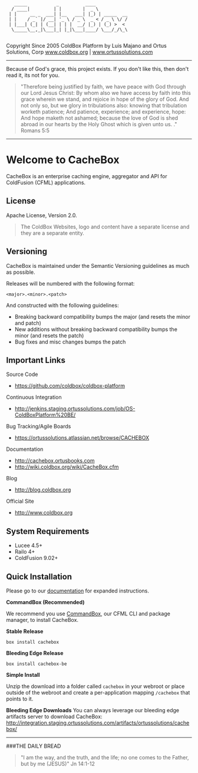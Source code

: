 ﻿```   _____           _          ____              / ____|         | |        |  _ \            | |     __ _  ___| |__   ___| |_) | _____  __ | |    / _` |/ __| '_ \ / _ \  _ < / _ \ \/ / | |___| (_| | (__| | | |  __/ |_) | (_) >  <   \_____\__,_|\___|_| |_|\___|____/ \___/_/\_\                                                                                            ```Copyright Since 2005 ColdBox Platform by Luis Majano and Ortus Solutions, Corpwww.coldbox.org | www.ortussolutions.com----Because of God's grace, this project exists. If you don't like this, then don't read it, its not for you.>"Therefore being justified by faith, we have peace with God through our Lord Jesus Christ:By whom also we have access by faith into this grace wherein we stand, and rejoice in hope of the glory of God.And not only so, but we glory in tribulations also: knowing that tribulation worketh patience;And patience, experience; and experience, hope:And hope maketh not ashamed; because the love of God is shed abroad in our hearts by the Holy Ghost which is given unto us. ." Romans 5:5----# Welcome to CacheBoxCacheBox is an enterprise caching engine, aggregator and API for ColdFusion (CFML) applications.## LicenseApache License, Version 2.0.>The ColdBox Websites, logo and content have a separate license and they are a separate entity.## VersioningCacheBox is maintained under the Semantic Versioning guidelines as much as possible.Releases will be numbered with the following format:```<major>.<minor>.<patch>```And constructed with the following guidelines:* Breaking backward compatibility bumps the major (and resets the minor and patch)* New additions without breaking backward compatibility bumps the minor (and resets the patch)* Bug fixes and misc changes bumps the patch## Important LinksSource Code- https://github.com/coldbox/coldbox-platformContinuous Integration- http://jenkins.staging.ortussolutions.com/job/OS-ColdBoxPlatform%20BE/Bug Tracking/Agile Boards- https://ortussolutions.atlassian.net/browse/CACHEBOXDocumentation- http://cachebox.ortusbooks.com- http://wiki.coldbox.org/wiki/CacheBox.cfmBlog- http://blog.coldbox.orgOfficial Site- http://www.coldbox.org## System Requirements- Lucee 4.5+- Railo 4+- ColdFusion 9.02+## Quick InstallationPlease go to our [documentation](http://cachebox.ortusbooks.com) for expanded instructions. **CommandBox (Recommended)**We recommend you use [CommandBox](http://www.ortussolutions.com/products/commandbox), our CFML CLI and package manager, to install CacheBox.**Stable Release**`box install cachebox`**Bleeding Edge Release**`box install cachebox-be`**Simple Install**Unzip the download into a folder called `cachebox` in your webroot or place outside of the webroot and create a per-application mapping `/cachebox` that points to it.**Bleeding Edge Downloads**You can always leverage our bleeding edge artifacts server to download CacheBox: http://integration.staging.ortussolutions.com/artifacts/ortussolutions/cachebox/--- ###THE DAILY BREAD > "I am the way, and the truth, and the life; no one comes to the Father, but by me (JESUS)" Jn 14:1-12